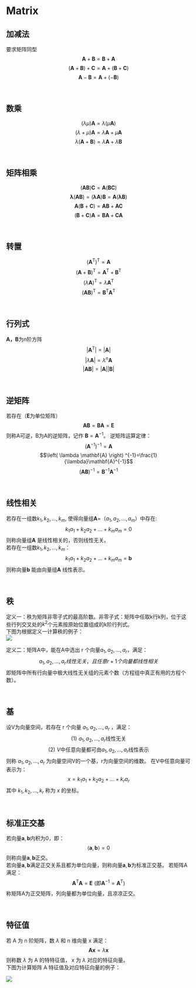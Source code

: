 # Matrix

## 加减法
要求矩阵同型
$$\mathbf{A}+\mathbf{B}=\mathbf{B}+\mathbf{A}$$
$$\left( \mathbf{A}+\mathbf{B} \right) +\mathbf{C}=\mathbf{A}+\left( \mathbf{B}+\mathbf{C} \right)$$
$$\mathbf{A}-\mathbf{B}=\mathbf{A}+\left( -\mathbf{B} \right)$$  

&nbsp;
## 数乘
$$\left( \lambda \mu \right) \mathbf{A}=\lambda \left( \mu \mathbf{A} \right) $$
$$\left( \lambda +\mu \right) \mathbf{A}=\lambda \mathbf{A}+\mu \mathbf{A}$$
$$\lambda \left( \mathbf{A}+\mathbf{B} \right) =\lambda \mathbf{A}+\lambda \mathbf{B}$$

&nbsp;
## 矩阵相乘
$$\left( \mathbf{AB} \right) \mathbf{C}=\mathbf{A}\left( \mathbf{BC} \right)$$
$$\mathbf{\lambda }\left( \mathbf{AB} \right) =\left( \mathbf{\lambda A} \right) \mathbf{B}=\mathbf{A}\left( \mathbf{\lambda B} \right) $$
$$\mathbf{A}\left( \mathbf{B}+\mathbf{C} \right) =\mathbf{AB}+\mathbf{AC}$$
$$\left( \mathbf{B}+\mathbf{C} \right) \mathbf{A}=\mathbf{BA}+\mathbf{CA}$$

&nbsp;
## 转置
$$\left( \mathbf{A}^{\mathrm{T}} \right) ^{\mathrm{T}}=\mathbf{A}$$
$$\left( \mathbf{A}+\mathbf{B} \right) ^{\mathrm{T}}=\mathbf{A}^{\mathrm{T}}+\mathbf{B}^{\mathrm{T}}$$
$$\left( \lambda \mathbf{A} \right) ^{\mathrm{T}}=\lambda \mathbf{A}^{\mathrm{T}}$$
$$\left( \mathbf{AB} \right) ^{\mathrm{T}}=\mathbf{B}^{\mathrm{T}}\mathbf{A}^{\mathrm{T}}$$

&nbsp;
## 行列式
$\mathbf{A，B}$为$n$阶方阵
$$\left| \mathbf{A}^{\mathrm{T}} \right|=\left| \mathbf{A} \right|$$
$$\left| \lambda \mathbf{A} \right|=\lambda ^n\mathbf{A}$$
$$\left| \mathbf{AB} \right|=\left| \mathbf{A} \right|\left| \mathbf{B} \right|$$

&nbsp;
## 逆矩阵
若存在（$\mathbf{E}$为单位矩阵）
$$\mathbf{AB}=\mathbf{BA}=\mathbf{E}$$
则称A可逆，B为A的逆矩阵，记作 $\mathbf{B}=\mathbf{A}^{-1}$。
逆矩阵运算定律：
$$\left( \mathbf{A}^{-1} \right) ^{-1}=\mathbf{A}$$
$$\left( \lambda \mathbf{A} \right) ^{-1}=\frac{1}{\lambda}\mathbf{A}^{-1}$$
$$\left( \mathbf{AB} \right) ^{-1}=\mathbf{B}^{-1}\mathbf{A}^{-1}$$

&nbsp;
## 线性相关
若存在一组数$k_1,k_2,...,k_m$, 使得向量组$\mathbf{A}$=（$a_1,a_2,...,a_m$）中存在:
$$k_1a_1+k_2a_2+...+k_ma_m=0$$
则称向量组$\mathbf{A}$ 是线性相关的，否则线性无关。  
若存在一组数$k_1,k_2,...,k_m$：
$$k_1a_1+k_2a_2+...+k_ma_m=\boldsymbol{b}$$
则称向量$\boldsymbol{b}$ 能由向量组$\mathbf{A}$ 线性表示。

&nbsp;
## 秩
定义一：秩为矩阵非零子式的最高阶数。非零子式：矩阵中任取k行k列，位于这些行列交叉处的$k^2$个元素按原始位置组成的k阶行列式。  
下图为根据定义一计算秩的例子：  
![](https://cdn.jsdelivr.net/gh/Townjj/Markdown-Images/Machine-Learning/20210611135654.png)

定义二：矩阵A中，能在A中选出 r 个向量$a_1,a_2,...,a_r$，满足：
$$a_1,a_2,...,a_r线性无关，且任意r+1个向量都线性相关$$
即矩阵中所有行向量中极大线性无关组的元素个数（方程组中真正有用的方程个数）。

&nbsp;
## 基
设V为向量空间，若存在 r 个向量 $a_1,a_2,...,a_r$ ，满足：
$$\left( 1 \right) \,\,a_1,a_2,...,a_r\text{线性无关}$$
$$\left( 2 \right) \,\,V\text{中任意向量都可由}a_1,a_2,...,a_r\text{线性表示}$$
则称 $a_1,a_2,...,a_r$ 为向量空间V的一个基，r为向量空间的维数。
在V中任意向量可表示为：
$$x=k_1a_1+k_2a_2+...+k_ra_r$$
其中 $k_1,k_2,...,k_r$ 称为 $x$ 的坐标。

&nbsp;
## 标准正交基
若向量$\boldsymbol{a},\boldsymbol{b}$内积为0，即：
$$\left< \boldsymbol{a},\boldsymbol{b} \right> =0$$
则称向量$\boldsymbol{a},\boldsymbol{b}$正交。  
若向量$\boldsymbol{a},\boldsymbol{b}$满足正交关系且都为单位向量，则称向量$\boldsymbol{a},\boldsymbol{b}$为标准正交基。
若矩阵A满足：
$$\mathbf{A}^{\mathrm{T}}\mathbf{A}=\mathbf{E}\,\,\left( \text{即}\mathbf{A}^{-1}=\mathbf{A}^{\mathrm{T}} \right)$$
称矩阵A为正交矩阵，列向量都为单位向量，且凉凉正交。

&nbsp;
## 特征值
若 A 为 n 阶矩阵，数 $\lambda$ 和 n 维向量 x 满足：
$$\mathbf{A}\boldsymbol{x}=\lambda \boldsymbol{x}$$
则称数 $\lambda$ 为 A 的特特征值， x 为 $\lambda$ 对应的特征向量。  
下图为计算矩阵 A 特征值及对应特征向量的例子：

![](https://cdn.jsdelivr.net/gh/Townjj/Markdown-Images/Machine-Learning/20210611145950.png)